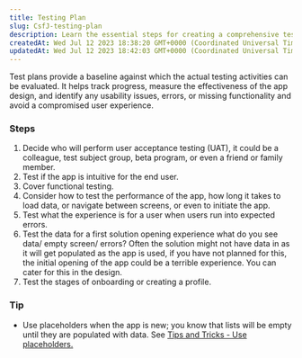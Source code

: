 ```yaml
---
title: Testing Plan
slug: CsfJ-testing-plan
description: Learn the essential steps for creating a comprehensive test plan to evaluate and enhance your app's design. From user acceptance testing to performance and user experience, ensure the effectiveness of your app with practical tips and techniques. Placehold
createdAt: Wed Jul 12 2023 18:38:20 GMT+0000 (Coordinated Universal Time)
updatedAt: Wed Jul 12 2023 18:42:03 GMT+0000 (Coordinated Universal Time)
---
```


Test plans provide a baseline against which the actual testing activities can be evaluated. It helps track progress, measure the effectiveness of the app design, and identify any usability issues, errors, or missing functionality and avoid a compromised user experience.

### Steps

1. Decide who will perform user acceptance testing (UAT), it could be a colleague, test subject group, beta program, or even a friend or family member. &#x20;
2. Test if the app is intuitive for the end user.
3. Cover functional testing.
4. &#x20;Consider how to test the performance of the app, how long it takes to load data, or navigate between screens, or even to initiate the app.
5. Test what the experience is for a user when users run into expected errors.
6. Test the data for a first solution opening experience what do you see data/ empty screen/ errors? Often the solution might not have data in as it will get populated as the app is used, if you have not planned for this, the initial opening of the app could be a terrible experience. You can cater for this in the design.
7. &#x20;Test the stages of onboarding or creating a profile.

### Tip

- Use placeholders when the app is new; you know that lists will be empty until they are populated with data. See <a href="https://community.jigx.com/t/tips-tricks-use-placeholders/78" target="_blank">Tips and Tricks - Use placeholders.</a>&#x20;

